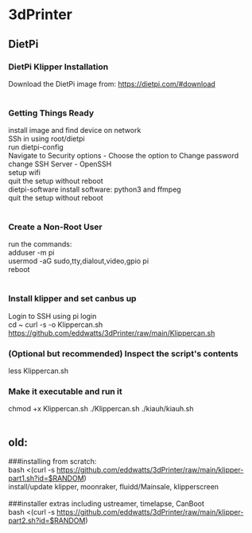 # 3dPrinter<br>

## DietPi
### DietPi Klipper Installation<br>
Download the DietPi image from: https://dietpi.com/#download<br>
<br>
### Getting Things Ready<br>
install image and find device on network<br>
SSh in using root/dietpi<br>
run dietpi-config<br>
Navigate to Security options - Choose the option to Change password<br>
change SSH Server - OpenSSH<br>
setup wifi<br>
quit the setup without reboot<br>
dietpi-software
install software: python3 and ffmpeg<br>
quit the setup without reboot<br>
<br>
### Create a Non-Root User<br>
run the commands:<br>
adduser -m pi<br>
usermod -aG sudo,tty,dialout,video,gpio pi<br>
reboot<br>
<br>
### Install klipper and set canbus up<br>
Login to SSH using pi login<br>
cd ~
curl -s -o Klippercan.sh https://github.com/eddwatts/3dPrinter/raw/main/Klippercan.sh

### (Optional but recommended) Inspect the script's contents
less Klippercan.sh

### Make it executable and run it
chmod +x Klippercan.sh
./Klippercan.sh
./kiauh/kiauh.sh
<br>
<br>
## old:
###installing from scratch:<br>
bash <(curl -s https://github.com/eddwatts/3dPrinter/raw/main/klipper-part1.sh?id=$RANDOM)<br>
install/update klipper, moonraker, fluidd/Mainsale, klipperscreen<br>
<br>
###installer extras including ustreamer, timelapse, CanBoot<br>
bash <(curl -s https://github.com/eddwatts/3dPrinter/raw/main/klipper-part2.sh?id=$RANDOM)<br>
